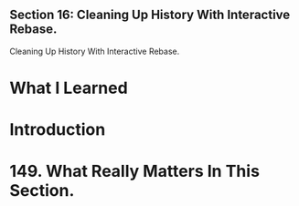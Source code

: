 
## Section 16: Cleaning Up History With Interactive Rebase.

Cleaning Up History With Interactive Rebase.

# What I Learned

# Introduction

# 149. What Really Matters In This Section.
